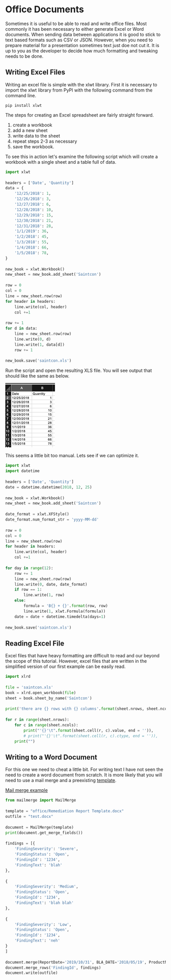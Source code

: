 # Office Documents 

Sometimes it is useful to be able to read and write office files.  Most commonly it has been necessary to either generate Excel or Word documents.  When sending data between applications it is good to stick to text based formats such as CSV or JSON.  However, when you need to prepare material for a presentation sometimes text just doe not cut it.   It is up to you as the developer to decide how much formatting and tweaking needs to be done. 

## Writing Excel Files
Writing an excel file is simple with the xlwt library.  First it is necessary to import the xlwt library from PyPI with the following command from the command line.

    pip install xlwt

The steps for creating an Excel spreadsheet are fairly straight forward.

1. create a workbook
2. add a new sheet
3. write data to the sheet
4. repeat steps 2-3 as necessary
5. save the workbook.

To see this in action let's examine the following script which will create a workbook with a single sheet and a table full of data.

```python
import xlwt

headers = ['Date', 'Quantity']
data = {
    '12/25/2018': 1,
    '12/26/2018': 3,
    '12/27/2018': 6,
    '12/28/2018': 10,
    '12/29/2018': 15,
    '12/30/2018': 21,
    '12/31/2018': 28,
    '1/1/2019': 36,
    '1/2/2018': 45,
    '1/3/2018': 55,
    '1/4/2018': 66,
    '1/5/2018': 78,
}

new_book = xlwt.Workbook()
new_sheet = new_book.add_sheet('Saintcon')

row = 0
col = 0
line = new_sheet.row(row)
for header in headers:
    line.write(col, header)
    col +=1

row += 1
for d in data:
    line = new_sheet.row(row)
    line.write(0, d)
    line.write(1, data[d])
    row += 1

new_book.save('saintcon.xls')
```

Run the script and open the resulting XLS file.  You will see output that should like the same as below.

![screenshot saintcon.xls](excel_write_1.png)

This seems a little bit too manual.  Lets see if we can optimize it.

``` python
import xlwt
import datetime

headers = ['Date', 'Quantity']
date = datetime.datetime(2018, 12, 25)

new_book = xlwt.Workbook()
new_sheet = new_book.add_sheet('Saintcon')

date_format = xlwt.XFStyle()
date_format.num_format_str = 'yyyy-MM-dd'

row = 0
col = 0
line = new_sheet.row(row)
for header in headers:
    line.write(col, header)
    col +=1

for day in range(12):
    row += 1
    line = new_sheet.row(row)
    line.write(0, date, date_format)
    if row == 1:
        line.write(1, row)
    else: 
        formula = 'B{} + {}'.format(row, row)
        line.write(1, xlwt.Formula(formula))
    date = date + datetime.timedelta(days=1)

new_book.save('saintcon.xls')
```

## Reading Excel File
Excel files that have heavy formatting are difficult to read and our beyond the scope of this tutorial.  However, excel files that are written in the simplified version of our first example can be easily read.

```python
import xlrd

file = 'saintcon.xls'
book = xlrd.open_workbook(file)
sheet = book.sheet_by_name('Saintcon')

print('there are {} rows with {} columns'.format(sheet.nrows, sheet.ncols))

for r in range(sheet.nrows):
    for c in range(sheet.ncols):
        print("'{}'\t".format(sheet.cell(r, c).value, end = '')),
        # print("'{}'\t".format(sheet.cell(r, c).ctype, end = '')),
    print("")
```


## Writing to a Word Document
For this one we need to cheat a little bit. For writing text I have not seen the need to create a word document from scratch.  It is more likely that you will need to use a mail merge and a preexisting [template](Remediation&#32;Report&#32;Template.docx).

[Mail merge example](mail_merge.py)
```python
from mailmerge import MailMerge

template = "office/Remediation Report Template.docx"
outfile = "test.docx"

document = MailMerge(template)
print(document.get_merge_fields())

findings = [{
    'FindingSeverity': 'Severe',
    'FindingStatus': 'Open',
    'FindingId': '1234',
    'FindingText': 'blah'
},

{
    'FindingSeverity': 'Medium',
    'FindingStatus': 'Open',
    'FindingId': '1234',
    'FindingText': 'blah blah'
},

{
    'FindingSeverity': 'Low',
    'FindingStatus': 'Open',
    'FindingId': '1234',
    'FindingText': 'neh'
}
]

document.merge(ReportDate='2019/10/31', BLA_DATE='2018/05/19', ProductName='My test')
document.merge_rows('FindingId', findings)
document.write(outfile)
```
